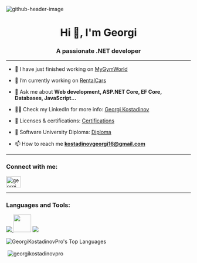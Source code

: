 ![github-header-image](https://github.com/GeorgiKostadinovPro/GeorgiKostadinovPro/assets/72508846/63d3c9f6-ae46-4d6f-a263-89d76d470454)

<h1 align="center">Hi 👋, I'm Georgi</h1>
<h3 align="center">A passionate .NET developer</h3>

<hr />

- 🔭 I have just finished working on [MyGymWorld](https://github.com/GeorgiKostadinovPro/MyGymWorld)

- 🌱 I’m currently working on [RentalCars](https://github.com/GeorgiKostadinovPro/RentalCars)

- 💬 Ask me about **Web development, ASP.NET Core, EF Core, Databases, JavaScript...**

- 👨‍💻 Check my LinkedIn for more info: [Georgi Kostadinov](https://www.linkedin.com/in/georgi-kostadinov-125349241/)

- 📄 Licenses & certifications: [Certifications](https://www.linkedin.com/in/georgi-kostadinov-125349241/details/certifications/)

- 📝 Software University Diploma: [Diploma](https://softuni.bg/certificates/details/193728/73d9549f)

- 📫 How to reach me **kostadinovgeorgi16@gmail.com**

<hr />

<h3 align="left">Connect with me:</h3>
<p align="left">
<a href="https://linkedin.com/in/georgi-kostadinov-125349241/" target="blank"><img align="center" src="https://raw.githubusercontent.com/rahuldkjain/github-profile-readme-generator/master/src/images/icons/Social/linked-in-alt.svg" alt="georgi kostadinov" height="30" width="40" /></a>
</p>

<hr />

<h3 align="left">Languages and Tools:</h3>
<p align="left">
<a href="https://skillicons.dev">
    <img src="https://skillicons.dev/icons?i=cs,dotnet" />
</a>
<img src="https://user-images.githubusercontent.com/40461634/114240226-2f506580-9955-11eb-849b-e2a25117d681.png" width="48px"/>
<a href="https://skillicons.dev">
    <img src="https://skillicons.dev/icons?i=mysql,bootstrap,html,css,js,react,git,postman,docker" />
</a>
</p>

![GeorgiKostadinovPro's Top Languages](https://github-readme-stats.vercel.app/api/top-langs/?username=GeorgiKostadinovPro&theme=default&show_icons=true&hide_border=false&layout=compact)

<p>&nbsp;<img align="center" src="https://github-readme-stats-sigma-five.vercel.app/api?username=georgikostadinovpro&show_icons=true&locale=en" alt="georgikostadinovpro" /></p>
